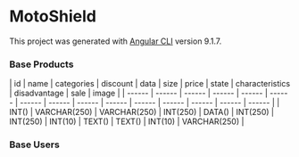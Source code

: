 # MotoShield

This project was generated with [Angular CLI](https://github.com/angular/angular-cli) version 9.1.7.

### Base Products
| id | name | categories | discount | data | size | price | state | characteristics | disadvantage | sale | image |
| ------ | ------ | ------ | ------ | ------ | ------ | ------ | ------ | ------ | ------ | ------ | ------ | ------ | ------ | ------ |
| INT() | VARCHAR(250) | VARCHAR(250) | INT(250) | DATA() | INT(250) | INT(250) | INT(10) | TEXT() | TEXT() | INT(10) | VARCHAR(250) |

### Base Users

